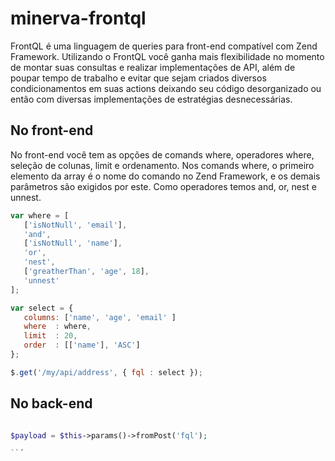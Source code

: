 # minerva-frontql
FrontQL é uma linguagem de queries para front-end compatível com Zend Framework. Utilizando o FrontQL você ganha mais flexibilidade no momento de montar suas consultas e realizar implementações de API, além de poupar tempo de trabalho e evitar que sejam criados diversos condicionamentos em suas actions deixando seu código desorganizado ou então com diversas implementações de estratégias desnecessárias.

## No front-end

No front-end você tem as opções de comands where, operadores where, seleção de colunas, limit e ordenamento. Nos comands where, o primeiro elemento da array é o nome do comando no Zend Framework, e os demais parâmetros são exigidos por este. Como operadores temos and, or, nest e unnest.

```js
var where = [
   ['isNotNull', 'email'],
   'and',
   ['isNotNull', 'name'],
   'or',
   'nest',
   ['greatherThan', 'age', 18],
   'unnest'
];

var select = {
   columns: ['name', 'age', 'email' ]
   where  : where,
   limit  : 20,
   order  : [['name'], 'ASC']
};

$.get('/my/api/address', { fql : select });
```

## No back-end
```php

$payload = $this->params()->fromPost('fql');

``´
